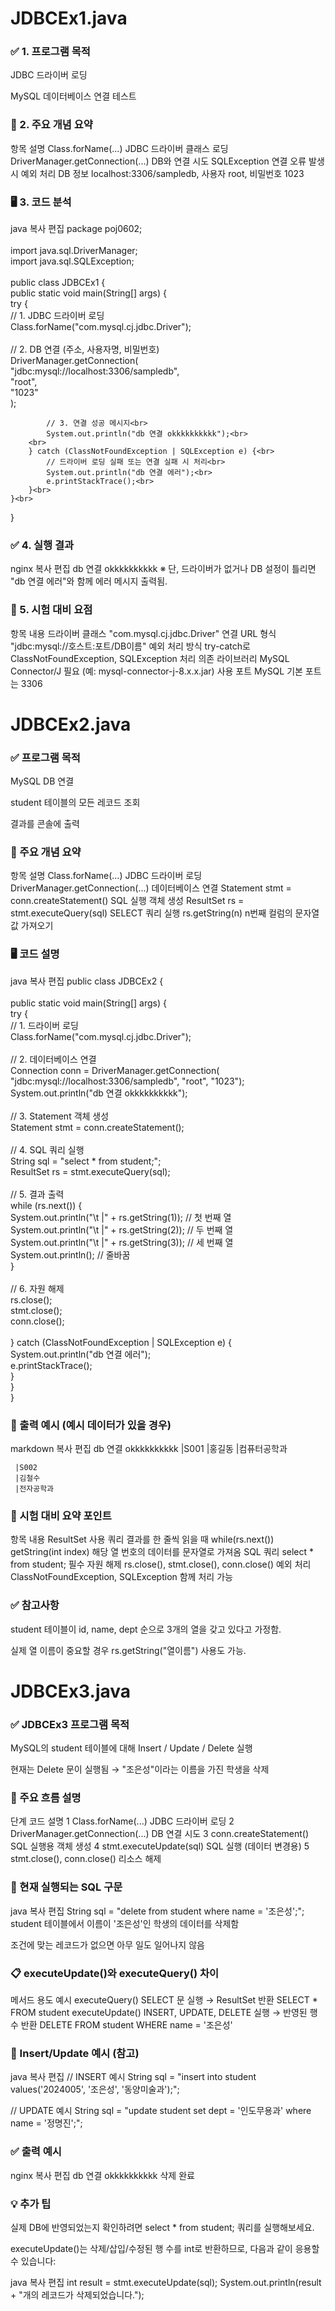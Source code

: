 # JDBCEx1.java

### ✅ 1. 프로그램 목적
JDBC 드라이버 로딩

MySQL 데이터베이스 연결 테스트

### 🧠 2. 주요 개념 요약
항목	설명
Class.forName(...)	JDBC 드라이버 클래스 로딩
DriverManager.getConnection(...)	DB와 연결 시도
SQLException	연결 오류 발생 시 예외 처리
DB 정보	localhost:3306/sampledb, 사용자 root, 비밀번호 1023

### 🖥️ 3. 코드 분석
java
복사
편집
package poj0602; <br>
<br>
import java.sql.DriverManager;<br>
import java.sql.SQLException;<br>
<br>
public class JDBCEx1 {<br>
	public static void main(String[] args) {<br>
		try {<br>
			// 1. JDBC 드라이버 로딩<br>
			Class.forName("com.mysql.cj.jdbc.Driver");<br>
			<br>
			// 2. DB 연결 (주소, 사용자명, 비밀번호)<br>
			DriverManager.getConnection(<br>
				"jdbc:mysql://localhost:3306/sampledb", <br>
				"root", <br>
				"1023"<br>
			);<br>
			
			// 3. 연결 성공 메시지<br>
			System.out.println("db 연결 okkkkkkkkkk");<br>
		<br>
		} catch (ClassNotFoundException | SQLException e) {<br>
			// 드라이버 로딩 실패 또는 연결 실패 시 처리<br>
			System.out.println("db 연결 에러");<br>
			e.printStackTrace();<br>
		}<br>
	}<br>
}<br>
### ✅ 4. 실행 결과
nginx
복사
편집
db 연결 okkkkkkkkkk
※ 단, 드라이버가 없거나 DB 설정이 틀리면 "db 연결 에러"와 함께 에러 메시지 출력됨.

### 📝 5. 시험 대비 요점
항목	내용
드라이버 클래스	"com.mysql.cj.jdbc.Driver"
연결 URL 형식	"jdbc:mysql://호스트:포트/DB이름"
예외 처리 방식	try-catch로 ClassNotFoundException, SQLException 처리
의존 라이브러리	MySQL Connector/J 필요 (예: mysql-connector-j-8.x.x.jar)
사용 포트	MySQL 기본 포트는 3306


# JDBCEx2.java

### ✅ 프로그램 목적
MySQL DB 연결

student 테이블의 모든 레코드 조회

결과를 콘솔에 출력

### 🧠 주요 개념 요약
항목	설명
Class.forName(...)	JDBC 드라이버 로딩
DriverManager.getConnection(...)	데이터베이스 연결
Statement stmt = conn.createStatement()	SQL 실행 객체 생성
ResultSet rs = stmt.executeQuery(sql)	SELECT 쿼리 실행
rs.getString(n)	n번째 컬럼의 문자열 값 가져오기

### 🖥️ 코드 설명
java
복사
편집
public class JDBCEx2 {<br>
<br>
	public static void main(String[] args) {<br>
		try {<br>
			// 1. 드라이버 로딩<br>
			Class.forName("com.mysql.cj.jdbc.Driver");<br>
<br>
			// 2. 데이터베이스 연결<br>
			Connection conn = DriverManager.getConnection(<br>
				"jdbc:mysql://localhost:3306/sampledb", "root", "1023");<br>
			System.out.println("db 연결 okkkkkkkkkk");<br>
<br>
			// 3. Statement 객체 생성<br>
			Statement stmt = conn.createStatement();<br>
<br>
			// 4. SQL 쿼리 실행<br>
			String sql = "select * from student;";<br>
			ResultSet rs = stmt.executeQuery(sql);<br>
<br>
			// 5. 결과 출력<br>
			while (rs.next()) {<br>
				System.out.println("\t |" + rs.getString(1)); // 첫 번째 열<br>
				System.out.println("\t |" + rs.getString(2)); // 두 번째 열<br>
				System.out.println("\t |" + rs.getString(3)); // 세 번째 열<br>
				System.out.println(); // 줄바꿈<br>
			}<br>
<br>
			// 6. 자원 해제<br>
			rs.close();<br>
			stmt.close();<br>
			conn.close();<br>
<br>
		} catch (ClassNotFoundException | SQLException e) {<br>
			System.out.println("db 연결 에러");<br>
			e.printStackTrace();<br>
		}<br>
	}<br>
}<br>
### 📌 출력 예시 (예시 데이터가 있을 경우)
markdown
복사
편집
db 연결 okkkkkkkkkk
	 |S001
	 |홍길동
	 |컴퓨터공학과

	 |S002
	 |김철수
	 |전자공학과
### 📝 시험 대비 요약 포인트
항목	내용
ResultSet 사용	쿼리 결과를 한 줄씩 읽을 때 while(rs.next())
getString(int index)	해당 열 번호의 데이터를 문자열로 가져옴
SQL 쿼리	select * from student;
필수 자원 해제	rs.close(), stmt.close(), conn.close()
예외 처리	ClassNotFoundException, SQLException 함께 처리 가능

### ✅ 참고사항
student 테이블이 id, name, dept 순으로 3개의 열을 갖고 있다고 가정함.

실제 열 이름이 중요할 경우 rs.getString("열이름") 사용도 가능.


# JDBCEx3.java

### ✅ JDBCEx3 프로그램 목적
MySQL의 student 테이블에 대해 Insert / Update / Delete 실행

현재는 Delete 문이 실행됨 → "조은성"이라는 이름을 가진 학생을 삭제

### 🧠 주요 흐름 설명
단계	코드	설명
1	Class.forName(...)	JDBC 드라이버 로딩
2	DriverManager.getConnection(...)	DB 연결 시도
3	conn.createStatement()	SQL 실행용 객체 생성
4	stmt.executeUpdate(sql)	SQL 실행 (데이터 변경용)
5	stmt.close(), conn.close()	리소스 해제

### 📌 현재 실행되는 SQL 구문
java
복사
편집
String sql = "delete from student where name = '조은성';";
student 테이블에서 이름이 '조은성'인 학생의 데이터를 삭제함

조건에 맞는 레코드가 없으면 아무 일도 일어나지 않음

### 📋 executeUpdate()와 executeQuery() 차이
메서드	용도	예시
executeQuery()	SELECT 문 실행 → ResultSet 반환	SELECT * FROM student
executeUpdate()	INSERT, UPDATE, DELETE 실행 → 반영된 행 수 반환	DELETE FROM student WHERE name = '조은성'

### 🧪 Insert/Update 예시 (참고)
java
복사
편집
// INSERT 예시
String sql = "insert into student values('2024005', '조은성', '동양미술과');";

// UPDATE 예시
String sql = "update student set dept = '인도무용과' where name = '정명진';";
### ✅ 출력 예시
nginx
복사
편집
db 연결 okkkkkkkkkk
삭제 완료
### 💡 추가 팁
실제 DB에 반영되었는지 확인하려면 select * from student; 쿼리를 실행해보세요.

executeUpdate()는 삭제/삽입/수정된 행 수를 int로 반환하므로, 다음과 같이 응용할 수 있습니다:

java
복사
편집
int result = stmt.executeUpdate(sql);
System.out.println(result + "개의 레코드가 삭제되었습니다.");
